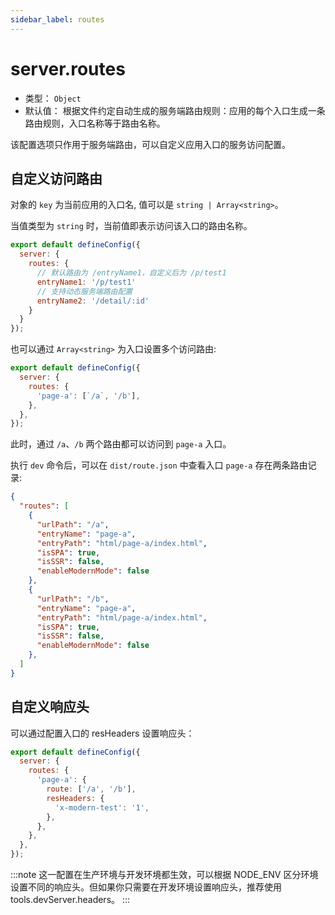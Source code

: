 ```yaml
---
sidebar_label: routes
---
```


# server.routes

* 类型： `Object`
* 默认值： 根据文件约定自动生成的服务端路由规则：应用的每个入口生成一条路由规则，入口名称等于路由名称。

该配置选项只作用于服务端路由，可以自定义应用入口的服务访问配置。

## 自定义访问路由

对象的 `key` 为当前应用的入口名, 值可以是 `string | Array<string>`。

当值类型为 `string` 时，当前值即表示访问该入口的路由名称。

```js title="modern.config.js"
export default defineConfig({
  server: {
    routes: {
      // 默认路由为 /entryName1，自定义后为 /p/test1
      entryName1: '/p/test1'
      // 支持动态服务端路由配置
      entryName2: '/detail/:id'
    }
  }
});
```

也可以通过 `Array<string>` 为入口设置多个访问路由:

```js title="modern.config.js"
export default defineConfig({
  server: {
    routes: {
      'page-a': [`/a`, '/b'],
    },
  },
});
```

此时，通过 `/a`、`/b` 两个路由都可以访问到 `page-a` 入口。

执行 `dev` 命令后，可以在 `dist/route.json` 中查看入口 `page-a` 存在两条路由记录:

```json
{
  "routes": [
    {
      "urlPath": "/a",
      "entryName": "page-a",
      "entryPath": "html/page-a/index.html",
      "isSPA": true,
      "isSSR": false,
      "enableModernMode": false
    },
    {
      "urlPath": "/b",
      "entryName": "page-a",
      "entryPath": "html/page-a/index.html",
      "isSPA": true,
      "isSSR": false,
      "enableModernMode": false
    },
  ]
}
```

## 自定义响应头

可以通过配置入口的 resHeaders 设置响应头：

```js title="modern.config.js"
export default defineConfig({
  server: {
    routes: {
      'page-a': {
        route: ['/a', '/b'],
        resHeaders: {
          'x-modern-test': '1',
        },
      },
    },
  },
});
```

:::note
这一配置在生产环境与开发环境都生效，可以根据 NODE_ENV 区分环境设置不同的响应头。但如果你只需要在开发环境设置响应头，推荐使用 tools.devServer.headers。
:::

